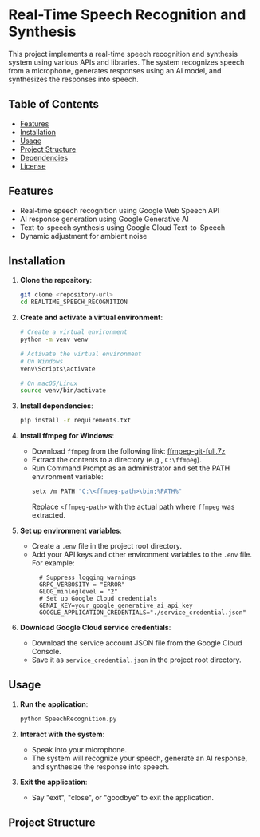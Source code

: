 # Real-Time Speech Recognition and Synthesis

This project implements a real-time speech recognition and synthesis system using various APIs and libraries. The system recognizes speech from a microphone, generates responses using an AI model, and synthesizes the responses into speech.

## Table of Contents
- [Features](#features)
- [Installation](#installation)
- [Usage](#usage)
- [Project Structure](#project-structure)
- [Dependencies](#dependencies)
- [License](#license)

## Features
- Real-time speech recognition using Google Web Speech API
- AI response generation using Google Generative AI
- Text-to-speech synthesis using Google Cloud Text-to-Speech
- Dynamic adjustment for ambient noise

## Installation

1. **Clone the repository**:
    ```bash
    git clone <repository-url>
    cd REALTIME_SPEECH_RECOGNITION
    ```

2. **Create and activate a virtual environment**:
    ```bash
    # Create a virtual environment
    python -m venv venv

    # Activate the virtual environment
    # On Windows
    venv\Scripts\activate

    # On macOS/Linux
    source venv/bin/activate
    ```

3. **Install dependencies**:
    ```bash
    pip install -r requirements.txt
    ```

4. **Install ffmpeg for Windows**:
    - Download `ffmpeg` from the following link:
      [ffmpeg-git-full.7z](https://www.gyan.dev/ffmpeg/builds/ffmpeg-git-full.7z)
    - Extract the contents to a directory (e.g., `C:\ffmpeg`).
    - Run Command Prompt as an administrator and set the PATH environment variable:
      ```bash
      setx /m PATH "C:\<ffmpeg-path>\bin;%PATH%"
      ```
      Replace `<ffmpeg-path>` with the actual path where `ffmpeg` was extracted.

5. **Set up environment variables**:
    - Create a `.env` file in the project root directory.
    - Add your API keys and other environment variables to the `.env` file. For example:
      ```plaintext
        # Suppress logging warnings
        GRPC_VERBOSITY = "ERROR"
        GLOG_minloglevel = "2"
        # Set up Google Cloud credentials
        GENAI_KEY=your_google_generative_ai_api_key
        GOOGLE_APPLICATION_CREDENTIALS="./service_credential.json"
      ```

6. **Download Google Cloud service credentials**:
    - Download the service account JSON file from the Google Cloud Console.
    - Save it as `service_credential.json` in the project root directory.

## Usage

1. **Run the application**:
    ```bash
    python SpeechRecognition.py
    ```

2. **Interact with the system**:
    - Speak into your microphone.
    - The system will recognize your speech, generate an AI response, and synthesize the response into speech.

3. **Exit the application**:
    - Say "exit", "close", or "goodbye" to exit the application.

## Project Structure

